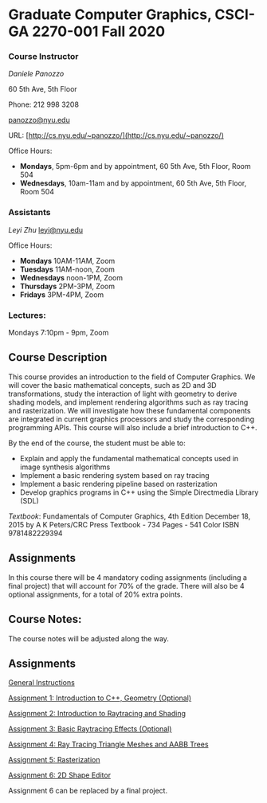 # Graduate Computer Graphics, CSCI-GA 2270-001 Fall 2020

### Course Instructor
*Daniele Panozzo*

60 5th Ave, 5th Floor

Phone: 212 998 3208

[panozzo@nyu.edu](mailto:panozzo@nyu.edu)

URL: [http://cs.nyu.edu/~panozzo/](http://cs.nyu.edu/~panozzo/)

Office Hours: 
* **Mondays**, 5pm-6pm and by appointment, 60 5th Ave, 5th Floor, Room 504
* **Wednesdays**, 10am-11am and by appointment, 60 5th Ave, 5th Floor, Room 504

### Assistants
*Leyi Zhu*
[leyi@nyu.edu](mailto:leyi@nyu.edu)

Office Hours: 
* **Mondays**  10AM-11AM, Zoom 
* **Tuesdays** 11AM-noon, Zoom 
* **Wednesdays** noon-1PM, Zoom 
* **Thursdays** 2PM-3PM, Zoom 
* **Fridays** 3PM-4PM, Zoom 

### Lectures:
Mondays 7:10pm - 9pm, Zoom

## Course Description

This course provides an introduction to the field of Computer Graphics. We will cover the basic mathematical concepts, such as 2D and 3D transformations, study the interaction of light with geometry to derive  shading models, and implement rendering algorithms such as ray tracing and rasterization. We will investigate how these fundamental components are integrated in current graphics processors and study the corresponding programming APIs. This course will also include a brief introduction to C++.

By the end of the course, the student must be able to:

* Explain and apply the fundamental mathematical concepts used in  image synthesis algorithms
* Implement a basic rendering system based on ray tracing
* Implement a basic rendering pipeline based on rasterization
* Develop graphics programs in C++ using the Simple Directmedia Library (SDL)

*Textbook*:
Fundamentals of Computer Graphics, 4th Edition
December 18, 2015 by A K Peters/CRC Press
Textbook - 734 Pages - 541 Color
ISBN 9781482229394

## Assignments

In this course there will be 4 mandatory coding assignments (including a final project) that will account for 70% of the grade. There will also be 4 optional assignments, for a total of 20% extra points.

## Course Notes:

The course notes will be adjusted along the way.

## Assignments

[General Instructions](https://github.com/danielepanozzo/cg/tree/master/RULES.md)

[Assignment 1: Introduction to C++, Geometry (Optional)](https://github.com/danielepanozzo/cg/tree/master/Assignment_1)

[Assignment 2: Introduction to Raytracing and Shading](https://github.com/danielepanozzo/cg/tree/master/Assignment_2)

[Assignment 3: Basic Raytracing Effects (Optional)](https://github.com/danielepanozzo/cg/tree/master/Assignment_3)

[Assignment 4: Ray Tracing Triangle Meshes and AABB Trees](https://github.com/danielepanozzo/cg/tree/master/Assignment_4)

[Assignment 5: Rasterization](https://github.com/danielepanozzo/cg/tree/master/Assignment_5)

[Assignment 6: 2D Shape Editor](https://github.com/danielepanozzo/cg/tree/master/Assignment_6)

Assignment 6 can be replaced by a final project.